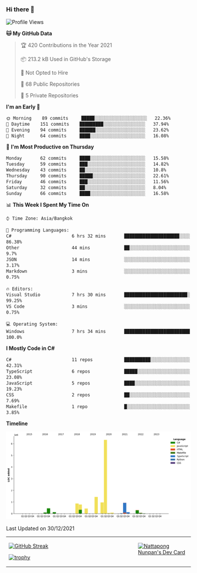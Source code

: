 ### Hi there 👋

<!--START_SECTION:waka-->
![Profile Views](http://img.shields.io/badge/Profile%20Views-9-blue)

**🐱 My GitHub Data** 

> 🏆 420 Contributions in the Year 2021
 > 
> 📦 213.2 kB Used in GitHub's Storage 
 > 
> 🚫 Not Opted to Hire
 > 
> 📜 68 Public Repositories 
 > 
> 🔑 5 Private Repositories  
 > 
**I'm an Early 🐤** 

```text
🌞 Morning    89 commits     █████░░░░░░░░░░░░░░░░░░░░   22.36% 
🌆 Daytime    151 commits    █████████░░░░░░░░░░░░░░░░   37.94% 
🌃 Evening    94 commits     ██████░░░░░░░░░░░░░░░░░░░   23.62% 
🌙 Night      64 commits     ████░░░░░░░░░░░░░░░░░░░░░   16.08%

```
📅 **I'm Most Productive on Thursday** 

```text
Monday       62 commits     ████░░░░░░░░░░░░░░░░░░░░░   15.58% 
Tuesday      59 commits     ███░░░░░░░░░░░░░░░░░░░░░░   14.82% 
Wednesday    43 commits     ██░░░░░░░░░░░░░░░░░░░░░░░   10.8% 
Thursday     90 commits     █████░░░░░░░░░░░░░░░░░░░░   22.61% 
Friday       46 commits     ███░░░░░░░░░░░░░░░░░░░░░░   11.56% 
Saturday     32 commits     ██░░░░░░░░░░░░░░░░░░░░░░░   8.04% 
Sunday       66 commits     ████░░░░░░░░░░░░░░░░░░░░░   16.58%

```


📊 **This Week I Spent My Time On** 

```text
⌚︎ Time Zone: Asia/Bangkok

💬 Programming Languages: 
C#                       6 hrs 32 mins       █████████████████████░░░░   86.38% 
Other                    44 mins             ██░░░░░░░░░░░░░░░░░░░░░░░   9.7% 
JSON                     14 mins             ░░░░░░░░░░░░░░░░░░░░░░░░░   3.17% 
Markdown                 3 mins              ░░░░░░░░░░░░░░░░░░░░░░░░░   0.75%

🔥 Editors: 
Visual Studio            7 hrs 30 mins       ████████████████████████░   99.25% 
VS Code                  3 mins              ░░░░░░░░░░░░░░░░░░░░░░░░░   0.75%

💻 Operating System: 
Windows                  7 hrs 34 mins       █████████████████████████   100.0%

```

**I Mostly Code in C#** 

```text
C#                       11 repos            ██████████░░░░░░░░░░░░░░░   42.31% 
TypeScript               6 repos             █████░░░░░░░░░░░░░░░░░░░░   23.08% 
JavaScript               5 repos             ████░░░░░░░░░░░░░░░░░░░░░   19.23% 
CSS                      2 repos             ██░░░░░░░░░░░░░░░░░░░░░░░   7.69% 
Makefile                 1 repo              █░░░░░░░░░░░░░░░░░░░░░░░░   3.85%

```


**Timeline**

![Chart not found](https://raw.githubusercontent.com/aixasz/aixasz/main/charts/bar_graph.png) 


 Last Updated on 30/12/2021
<!--END_SECTION:waka-->

<table>
<tr>
<td width="70%" valign="top">
 
 [![GitHub Streak](http://github-readme-streak-stats.herokuapp.com?user=aixasz&theme=github-dark&hide_border=true&date_format=%5BY%20%5DM%20j)](https://git.io/streak-stats)

 [![trophy](https://github-profile-trophy.vercel.app/?username=aixasz&theme=onedark)](https://github.com/ryo-ma/github-profile-trophy)
 </td>
<td width="30%" valign="top">
 
<a href="https://app.daily.dev/aixasz"><img src="https://api.daily.dev/devcards/403207936e6547c9a85ea449e9f3abe8.png?r=re8" alt="Nattapong Nunpan's Dev Card"/></a>

 </td>
</tr>
</table>
 
